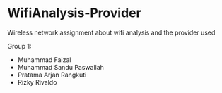 # WifiAnalysis-Provider
Wireless network assignment about wifi analysis and the provider used

Group 1:
- Muhammad Faizal
- Muhammad Sandu Paswallah
- Pratama Arjan Rangkuti
- Rizky Rivaldo

